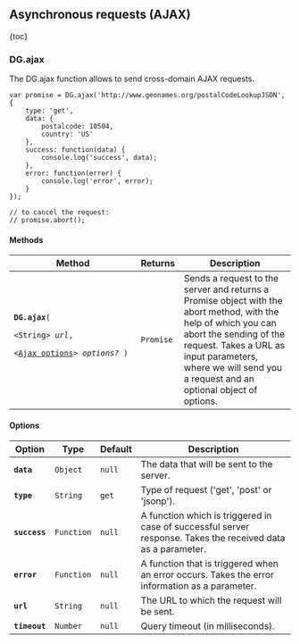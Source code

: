## Asynchronous requests (AJAX)

{toc}

### DG.ajax

The DG.ajax function allows to send cross-domain AJAX requests.

    var promise = DG.ajax('http://www.geonames.org/postalCodeLookupJSON', {
        type: 'get',
        data: {
            postalcode: 10504,
            country: 'US'
        },
        success: function(data) {
            console.log('success', data);
        },
        error: function(error) {
            console.log('error', error);
        }
    });

    // to cancel the request:
    // promise.abort();

#### Methods

<table>
    <thead>
        <tr>
            <th>Method</th>
            <th>Returns</th>
            <th>Description</th>
        </tr>
    </thead>
    <tbody>
        <tr>
            <td><code><b>DG.ajax</b>(
                <nobr>&lt;String&gt; <i>url</i>,</nobr>
                <nobr>&lt;<a href="#options">Ajax options</a>&gt; <i>options?</i> )</nobr>
            </code></td>
            <td><code>Promise</code></td>
            <td>Sends a request to the server and returns a Promise object with the abort method,
                with the help of which you can abort the sending of the request. Takes a URL as
                input parameters, where we will send you a request and an optional object of options.</td>
        </tr>
    </tbody>
</table>

#### Options

<table>
    <thead>
        <tr>
            <th>Option</th>
            <th>Type</th>
            <th>Default</th>
            <th>Description</th>
        </tr>
    </thead>
    <tbody>
        <tr>
            <td><code><b>data</b></code></td>
            <td><code>Object</code></td>
            <td><code>null</code></td>
            <td>The data that will be sent to the server.</td>
        </tr>
        <tr>
            <td><code><b>type</b></code></td>
            <td><code>String</code></td>
            <td><code>get</code></td>
            <td>Type of request ('get', 'post' or 'jsonp').</td>
        </tr>
        <tr>
            <td><code><b>success</b></code></td>
            <td><code>Function</code></td>
            <td><code>null</code></td>
            <td>A function which is triggered in case of successful server response.
                Takes the received data as a parameter.</td>
        </tr>
        <tr>
            <td><code><b>error</b></code></td>
            <td><code>Function</code></td>
            <td><code>null</code></td>
            <td>A function that is triggered when an error occurs.
                Takes the error information as a parameter.</td>
        </tr>
        <tr>
            <td><code><b>url</b></code></td>
            <td><code>String</code></td>
            <td><code>null</code></td>
            <td>The URL to which the request will be sent.</td>
        </tr>
        <tr>
            <td><code><b>timeout</b></code></td>
            <td><code>Number</code></td>
            <td><code>null</code></td>
            <td>Query timeout (in milliseconds).</td>
        </tr>
    </tbody>
</table>
